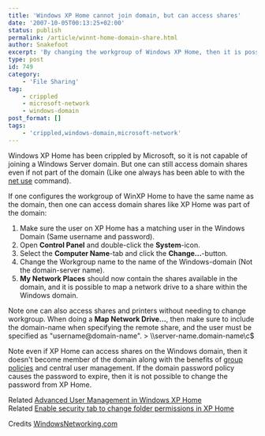 ```yaml
---
title: 'Windows XP Home cannot join domain, but can access shares'
date: '2007-10-05T00:13:25+02:00'
status: publish
permalink: /article/winnt-home-domain-share.html
author: Snakefoot
excerpt: 'By changing the workgroup of Windows XP Home, then it is possible to get access to domain shares.'
type: post
id: 749
category:
    - 'File Sharing'
tag:
    - crippled
    - microsoft-network
    - windows-domain
post_format: []
tags:
    - 'crippled,windows-domain,microsoft-network'
---
```

Windows XP Home has been crippled by Microsoft, so it is not capable of joining a Windows Server domain. But one can still access domain shares even if not part of the domain (Like one always has been able to with the [net use](/article/winnt-ipc-share.html#net_use) command).  
  
 If one configures the workgroup of WinXP Home to have the same name as the domain, then one can access domain shares like XP Home was part of the domain:

1. Make sure the user on XP Home has a matching user in the Windows Domain (Same username and password).
2. Open **Control Panel** and double-click the **System**-icon.
3. Select the **Computer Name**-tab and click the **Change...**-button.
4. Change the Workgroup name to the name of the Windows-domain (Not the domain-server name).
5. **My Network Places** should now contain the shares available in the domain, and it is possible to map a network drive to a share within the Windows domain.
 
 Note one can also access shares and printers without needing to change workgroup. When doing a **Map Network Drive...**, then make sure to include the domain-name when specifying the remote share, and the user must be specified as "username@domain-name". > \\\\server-name.domain-name\\c$

 Note even if XP Home can access shares on the Windows domain, then it doesn't become member of the domain along with the benefits of [group policies](/article/winnt-group-policy-registry.html) and central user management. If the domain password policy causes the password to expire, then it is not possible to change the password from XP Home.  
  
 Related [Advanced User Management in Windows XP Home](/article/winxp-home-usermgt.html)  
 Related [Enable security tab to change folder permissions in XP Home](/article/winnt-security-configuration-manager.html)  
  
 Credits [WindowsNetworking.com](http://www.windowsnetworking.com/)